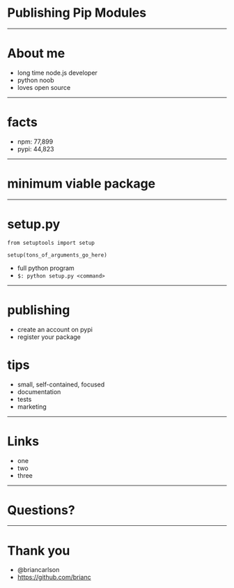 # Publishing Pip Modules

---

# About me
- long time node.js developer
- python noob
- loves open source

---

# facts
- npm: 77,899
- pypi: 44,823

---

# minimum viable package

---

# setup.py

    from setuptools import setup

    setup(tons_of_arguments_go_here)


- full python program
- `$: python setup.py <command>`

---

# publishing
- create an account on pypi
- register your package

# tips
- small, self-contained, focused
- documentation
- tests
- marketing

---

# Links
- one
- two
- three

---

# Questions?

---

# Thank you
- @briancarlson
- https://github.com/brianc

